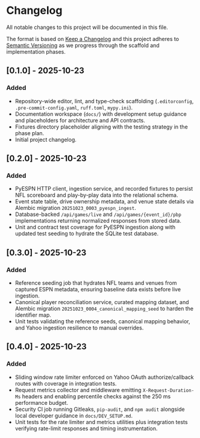 # Changelog

All notable changes to this project will be documented in this file.

The format is based on [Keep a Changelog](https://keepachangelog.com/en/1.1.0/)
and this project adheres to [Semantic Versioning](https://semver.org/spec/v2.0.0.html)
as we progress through the scaffold and implementation phases.

## [0.1.0] - 2025-10-23
### Added
- Repository-wide editor, lint, and type-check scaffolding (`.editorconfig`,
  `.pre-commit-config.yaml`, `ruff.toml`, `mypy.ini`).
- Documentation workspace (`docs/`) with development setup guidance and
  placeholders for architecture and API contracts.
- Fixtures directory placeholder aligning with the testing strategy in the
  phase plan.
- Initial project changelog.

## [0.2.0] - 2025-10-23
### Added
- PyESPN HTTP client, ingestion service, and recorded fixtures to persist
  NFL scoreboard and play-by-play data into the relational schema.
- Event state table, drive ownership metadata, and venue state details via
  Alembic migration `20251023_0003_pyespn_ingest`.
- Database-backed `/api/games/live` and `/api/games/{event_id}/pbp`
  implementations returning normalized responses from stored data.
- Unit and contract test coverage for PyESPN ingestion along with updated
  test seeding to hydrate the SQLite test database.

## [0.3.0] - 2025-10-23
### Added
- Reference seeding job that hydrates NFL teams and venues from captured ESPN
  metadata, ensuring baseline data exists before live ingestion.
- Canonical player reconciliation service, curated mapping dataset, and Alembic
  migration `20251023_0004_canonical_mapping_seed` to harden the identifier map.
- Unit tests validating the reference seeds, canonical mapping behavior, and
  Yahoo ingestion resilience to manual overrides.

## [0.4.0] - 2025-10-23
### Added
- Sliding window rate limiter enforced on Yahoo OAuth authorize/callback routes
  with coverage in integration tests.
- Request metrics collector and middleware emitting `X-Request-Duration-Ms`
  headers and enabling percentile checks against the 250 ms performance budget.
- Security CI job running Gitleaks, `pip-audit`, and `npm audit` alongside
  local developer guidance in `docs/DEV_SETUP.md`.
- Unit tests for the rate limiter and metrics utilities plus integration tests
  verifying rate-limit responses and timing instrumentation.

